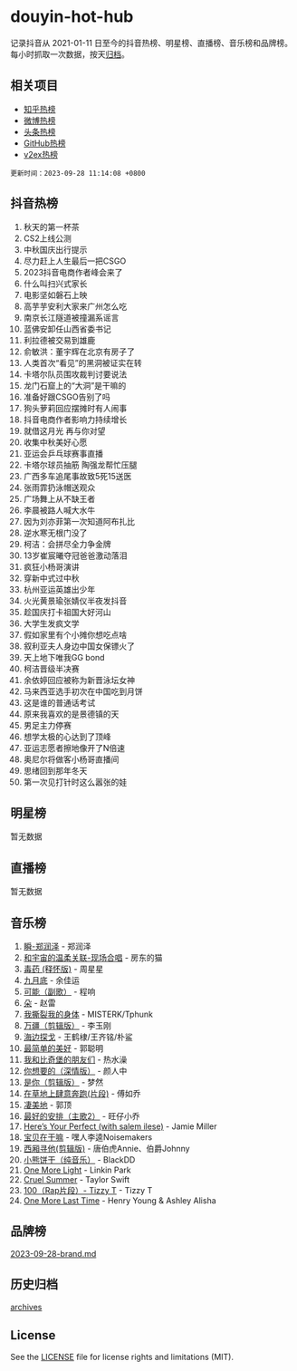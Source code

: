 # douyin-hot-hub

记录抖音从 2021-01-11 日至今的抖音热榜、明星榜、直播榜、音乐榜和品牌榜。每小时抓取一次数据，按天[归档](archives)。

## 相关项目

- [知乎热榜](https://github.com/lonnyzhang423/zhihu-hot-hub)
- [微博热榜](https://github.com/lonnyzhang423/weibo-hot-hub)
- [头条热榜](https://github.com/lonnyzhang423/toutiao-hot-hub)
- [GitHub热榜](https://github.com/lonnyzhang423/github-hot-hub)
- [v2ex热榜](https://github.com/lonnyzhang423/v2ex-hot-hub)


`更新时间：2023-09-28 11:14:08 +0800`

## 抖音热榜

1. 秋天的第一杯茶
1. CS2上线公测
1. 中秋国庆出行提示
1. 尽力赶上人生最后一把CSGO
1. 2023抖音电商作者峰会来了
1. 什么叫扫兴式家长
1. 电影坚如磐石上映
1. 高芋芋安利大家来广州怎么吃
1. 南京长江隧道被撞漏系谣言
1. 蓝佛安卸任山西省委书记
1. 利拉德被交易到雄鹿
1. 俞敏洪：董宇辉在北京有房子了
1. 人类首次“看见”的黑洞被证实在转
1. 卡塔尔队员围攻裁判讨要说法
1. 龙门石窟上的“大洞”是干嘛的
1. 准备好跟CSGO告别了吗
1. 狗头萝莉回应摆摊时有人闹事
1. 抖音电商作者影响力持续增长
1. 就借这月光 再与你对望
1. 收集中秋美好心愿
1. 亚运会乒乓球赛事直播
1. 卡塔尔球员抽筋 陶强龙帮忙压腿
1. 广西多车追尾事故致5死15送医
1. 张雨霏扔泳帽送观众
1. 广场舞上从不缺王者
1. 李晨被路人喊大水牛
1. 因为刘亦菲第一次知道阿布扎比
1. 逆水寒无根门没了
1. 柯洁：会拼尽全力争金牌
1. 13岁崔宸曦夺冠爸爸激动落泪
1. 疯狂小杨哥演讲
1. 穿新中式过中秋
1. 杭州亚运英雄出少年
1. 火光黄景瑜张婧仪半夜发抖音
1. 趁国庆打卡祖国大好河山
1. 大学生发疯文学
1. 假如家里有个小摊你想吃点啥
1. 叙利亚夫人身边中国女保镖火了
1. 天上地下唯我GG bond
1. 柯洁晋级半决赛
1. 余依婷回应被称为新晋泳坛女神
1. 马来西亚选手初次在中国吃到月饼
1. 这是谁的普通话考试
1. 原来我喜欢的是景德镇的天
1. 男足主力停赛
1. 想学太极的心达到了顶峰
1. 亚运志愿者擦地像开了N倍速
1. 奥尼尔将做客小杨哥直播间
1. 思绪回到那年冬天
1. 第一次见打针时这么嚣张的娃

## 明星榜

暂无数据

## 直播榜

暂无数据

## 音乐榜

1. [瞬-郑润泽](https://sf3-cdn-tos.douyinstatic.com/obj/tos-cn-ve-2774/oYXHIohzvbNAzBhHgyksWpRM4bfkDsBdBDAynw) - 郑润泽
1. [和宇宙的温柔关联-现场合唱](https://sf3-cdn-tos.douyinstatic.com/obj/tos-cn-ve-2774/o0hONGDYQBgk0e5bqDeQOonVmncA6tC2nBwZLT) - 房东的猫
1. [毒药 (释怀版)](https://sf6-cdn-tos.douyinstatic.com/obj/tos-cn-ve-2774/oYILMEAzspdZBIzy4frJNB8ZHPHWAhiwowd4Ad) - 周星星
1. [九月底](https://sf3-cdn-tos.douyinstatic.com/obj/tos-cn-ve-2774/oMfewG4PDTFhF8iz3OGQ7ABH5i6fCgnMaoCbzZ) - 余佳运
1. [可能（副歌）](https://sf6-cdn-tos.douyinstatic.com/obj/tos-cn-ve-2774/cde1731888894259b333569393c2fb51) - 程响
1. [朵](https://sf3-cdn-tos.douyinstatic.com/obj/tos-cn-ve-2774/932f5bdfcd7c47b880525e92ab8a4999) - 赵雷
1. [我撕裂我的身体](https://sf3-cdn-tos.douyinstatic.com/obj/tos-cn-ve-2774/o0cWZzf7vIzpjLQBHPXwtFhMxYUvsP8AoC8EgA) - MISTERK/Tphunk
1. [万疆（剪辑版）](https://sf3-cdn-tos.douyinstatic.com/obj/tos-cn-ve-2774/ooG7oVgFlDTelKCjCsTTobQvbdtj1BBQXnfZd8) - 李玉刚
1. [海边探戈](https://sf3-cdn-tos.douyinstatic.com/obj/tos-cn-ve-2774/os9gE0VQCGqt6VQkZDyBBYvfSDY0QFe3vVmubn) - 王鹤棣/王齐铭/朴鲨
1. [最简单的美好](https://sf3-cdn-tos.douyinstatic.com/obj/tos-cn-ve-2774/a3623594908d4f208709c19c9584f981) - 郭聪明
1. [我和比奇堡的朋友们](https://sf6-cdn-tos.douyinstatic.com/obj/tos-cn-ve-2774/f0505db981ea4a6d91453a15924a82aa) - 热水澡
1. [你想要的（深情版）](https://sf6-cdn-tos.douyinstatic.com/obj/tos-cn-ve-2774/oIMnk8GFpoYUtBP39qsBLeMCDPQxxYcI4gbeZS) - 颜人中
1. [是你（剪辑版）](https://sf3-cdn-tos.douyinstatic.com/obj/tos-cn-ve-2774/46019dae783c4c969944217fe1cfafc4) - 梦然
1. [在草地上肆意奔跑(片段)](https://sf3-cdn-tos.douyinstatic.com/obj/tos-cn-ve-2774/8831d494742f45dabdfa8adb8b817259) - 傅如乔
1. [凄美地](https://sf3-cdn-tos.douyinstatic.com/obj/tos-cn-ve-2774/oshF4RgFMhmTSa4jCaHNUXI0NetFtBBQBzBZdf) - 郭顶
1. [最好的安排（主歌2）](https://sf3-cdn-tos.douyinstatic.com/obj/tos-cn-ve-2774/oMMZX1DuHpMwgoDztBmZswgQnbCeeANZxBHkFY) - 旺仔小乔
1. [Here’s Your Perfect (with salem ilese)](https://sf6-cdn-tos.douyinstatic.com/obj/tos-cn-ve-2774/076b1576c6c546598f803fe53da388a7) - Jamie Miller
1. [宝贝在干嘛](https://sf3-cdn-tos.douyinstatic.com/obj/tos-cn-ve-2774/okW4hBCfJI5B2ZEgTCtikhMW7IafzNrBQIYkpJ) - 嘿人李逵Noisemakers
1. [西厢寻他(剪辑版)](https://sf3-cdn-tos.douyinstatic.com/obj/tos-cn-ve-2774/oUsAVfAQKlRNxEv5qxvIB8o5qmIWUcXbzJKJhw) - 唐伯虎Annie、伯爵Johnny
1. [小熊饼干（纯音乐）](https://sf3-cdn-tos.douyinstatic.com/obj/tos-cn-ve-2774/c25d7893334c4ded99a2ae09f9e2a7d6) - BlackDD
1. [One More Light](https://sf6-cdn-tos.douyinstatic.com/obj/tos-cn-ve-2774/okIBCInhecoGOE5h6ZvqCBYtfXCIMQEbgkRKgD) - Linkin Park
1. [Cruel Summer](https://sf3-cdn-tos.douyinstatic.com/obj/tos-cn-ve-2774/b35ad770e6d4495abefaa493fa46b555) - Taylor Swift
1. [100（Rap片段）- Tizzy T](https://sf6-cdn-tos.douyinstatic.com/obj/tos-cn-ve-2774/f3d21de5ab834c0f9bb7443c06f73d04) - Tizzy T
1. [One More Last Time](https://sf6-cdn-tos.douyinstatic.com/obj/tos-cn-ve-2774/oAzTlo0LUAdCAIhjktsKWcLAEUKmZwGcOoB1fy) - Henry Young & Ashley Alisha

## 品牌榜

[2023-09-28-brand.md](archives/2023-09-28-brand.md)

## 历史归档

[archives](archives)

## License

See the [LICENSE](LICENSE) file for license rights and limitations (MIT).
